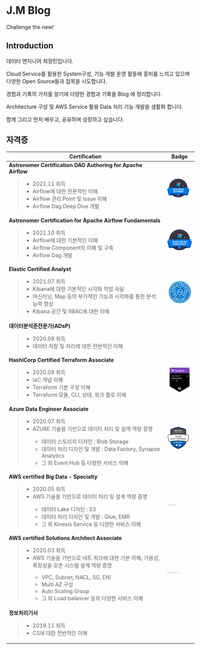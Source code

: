 # J.M Blog

Challenge the new!

## Introduction

데이터 엔지니어 최정민입니다.

Cloud Service를 활용한 System구성, 기능 개발 운영 활동에 흥미를 느끼고 있으며 다양한 Open Source들과 접목을 시도합니다.

경험과 기록의 가치를 알기에 다양한 경험과 기록을 Blog 에 정리합니다.

Architecture 구성 및 AWS Service 활용 Data 처리 기능 개발을 생활화 합니다.

함께 그리고 먼저 배우고, 공유하며 성장하고 싶습니다.

## 자격증

| Certification                                                | Badge                                                        |
| ------------------------------------------------------------ | ------------------------------------------------------------ |
| **Astronomer Certification DAG Authoring for Apache Airflow**<br /><blockquote><ul><li>2021.11 취득</li><li>Airflow에 대한 전문적인 이해</li><li>Airflow 관리 Point 및 Issue 이해</li><li>Airflow Dag Deep Dive 개발</li></ul></blockquote> | <img src="Images/Astronomer-Certification-DAG-Authoring-for-Apache-Airflow.png" alt="Astronomer Certification DAG Authoring for Apache Airflow" style="zoom:10%;" /> |
| **Astronomer Certification for Apache Airflow Fundamentals**<br /><blockquote><ul><li>2021.10 취득</li><li>Airflow에 대한 기본적인 이해</li><li>Airflow Component의 이해 및 구축</li><li>Airflow Dag 개발</li></ul></blockquote> | <img src="Images/Astronomer-Certification-for-Apache-Airflow-Fundamentals.png" alt="Astronomer Certification for Apache Airflow Fundamentals" style="zoom:10%;" /> |
| **Elastic Certified Analyst**<br /><blockquote><ul><li>2021.07 취득</li><li>Kibana에 대한 기본적인 시각화 작업 숙달</li><li>머신러닝, Map 등의 부가적인 기능과 시각화를 통한 분석 능력 향상</li><li>Kibana 공간 및 RBAC에 대한 이해</li></ul></blockquote> | <img src="Images/Elastic-Certified-Analyst.png" alt="Elastic Certified Analyst" style="zoom:50%;" /> |
| **데이터분석준전문가(ADsP)**<br /><blockquote><ul><li>2020.09 취득</li><li>데이터 저장 및 처리에 대한 전반적인 이해</li></ul></blockquote> |                                                              |
| **HashiCorp Certified Terraform Associate**<br /><blockquote><ul><li>2020.09 취득</li><li>IaC 개념 이해</li><li>Terraform 기본 구성 이해</li><li>Terraform 모듈, CLI, 상태, 워크 플로 이해</li></ul></blockquote> | <img src="Images/HashiCorp-Certified-Terraform-Associate.png" alt="HashiCorp Certified Terraform Associate" style="zoom:10%;" /> |
| **Azure  Data Engineer Associate**<br /><blockquote><ul><li>2020.07 취득</li><li>AZURE 기술을 기반으로 데이터 처리 및 설계 역량 증명</li><ul><li>데이터 스토리지 디자인 : Blob Storage</li><li>데이터 처리 디자인 및 개발 : Data Factory, Synapse Analytics</li><li>그 외 Event Hub 등 다양한 서비스 이해</li></ul></ul></blockquote> | <img src="Images/Microsoft-Certified-Azure-Data-Engineer-Associate.png" alt="Microsoft Certified Azure Data Engineer Associate" style="zoom:10%;" /> |
| **AWS certified  Big Data - Specialty**<br /><blockquote><ul><li>2020.05 취득</li><li>AWS 기술을 기반으로 데이터 처리 및 설계 역량 증명</li><ul><li>  데이터 Lake 디자인 : S3 </li><li>데이터 처리 디자인 및 개발 : Glue, EMR</li><li>그 외 Kinesis Service 등 다양한 서비스 이해</li></ul></ul></blockquote> | <img src="Images/AWS-Certified-Big-Data–Specialty.png" alt="AWS Certified Big Data – Specialty" style="zoom:10%;" /> |
| **AWS certified  Solutions Architect  Associate**<br /><blockquote><ul><li>2020.03 취득</li><li>AWS 기술을 기반으로 네트 워크에 대한 기본 이해, 가용성, 확장성을 갖춘 시스템 설계 역량 증명</li><ul><li>VPC, Subnet, NACL, SG, ENI</li><li>Multi AZ 구성</li><li>Auto Scaling Group</li><li>그 외 Load balancer 등의 다양한 서비스 이해 </li></ul></ul></blockquote> | <img src="Images/AWS-Certified-Solutions-Architect–Associate.png" alt="AWS Certified Solutions Architect – Associate" style="zoom:10%;" /> |
| **정보처리기사**<br /><blockquote><ul><li>2019.11 취득</li><li>CS에 대한 전반적인 이해</li></ul></blockquote> |                                                              |
